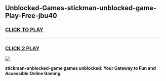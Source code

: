
## Unblocked-Games-stickman-unblocked-game-Play-Free-jbu40
<h3>
<a href="https://premium76.site?title=stickman-unblocked-game&ref=19M">CLICK TO PLAY</a></h3>
<hr>

<h3>
<a href="https://premium76.site?title=stickman-unblocked-game&ref=19M">CLICK 2 PLAY</a>
  
</h3>

<a href="https://premium76.site?title=stickman-unblocked-game&ref=19M"><img src="https://clearcache.store/games.png"></a>


**stickman-unblocked-game games unblocked: Your Gateway to Fun and Accessible Online Gaming**
